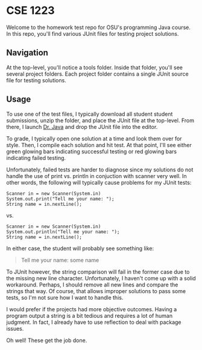 # CSE 1223

Welcome to the homework test repo for OSU's programming Java course. In this repo, you'll find various
JUnit files for testing project solutions.

## Navigation

At the top-level, you'll notice a tools folder. Inside that folder, you'll see several project folders. 
Each project folder contains a single JUnit source file for testing solutions. 

## Usage

To use one of the test files, I typically download all student student submissions, unzip the folder, and place the 
JUnit file at the top-level. From there, I launch [Dr. Java][1] and drop the JUnit file into the editor.

To grade, I typically open one solution at a time and look them over for style. 
Then, I compile each solution and hit test. At that point, I'll see either green glowing 
bars indicating successful testing or red glowing bars indicating failed testing.

Unfortunately, failed tests are harder to diagnose since my solutions do not handle the use of print vs.
println in conjuction with scanner very well. In other words, the following will typically cause problems
for my JUnit tests:

```
Scanner in = new Scanner(System.in)
System.out.print("Tell me your name: ");
String name = in.nextLine();
```

vs.

```
Scanner in = new Scanner(System.in)
System.out.println("Tell me your name: ");
String name = in.nextLine();
```

In either case, the student will probably see something like:

> Tell me your name: some name

To JUnit however, the string comparison will fail in the former case due to the missing new line character. 
Unfortunately, I haven't come up with a solid workaround. Perhaps, I should remove all new lines and compare 
the strings that way. Of course, that allows improper solutions to pass some tests, so I'm not sure how
I want to handle this.

I would prefer if the projects had more objective outcomes. Having a program output a string is a bit tedious 
and requires a lot of human judgment. In fact, I already have to use reflection to deal with package issues.

Oh well! These get the job done.

[1]: http://www.drjava.org/
